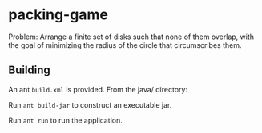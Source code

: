 packing-game
============

Problem: Arrange a finite set of disks such that
none of them overlap, with the goal of minimizing
the radius of the circle that circumscribes them.

Building
--------

An ant ```build.xml``` is provided. From the java/ directory:

Run ```ant build-jar``` to construct an executable jar.

Run ```ant run``` to run the application.

